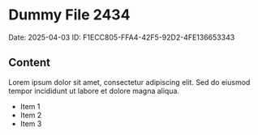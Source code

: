 # Dummy File 2434

Date: 2025-04-03
ID: F1ECC805-FFA4-42F5-92D2-4FE136653343

## Content

Lorem ipsum dolor sit amet, consectetur adipiscing elit.
Sed do eiusmod tempor incididunt ut labore et dolore magna aliqua.

* Item 1
* Item 2
* Item 3

